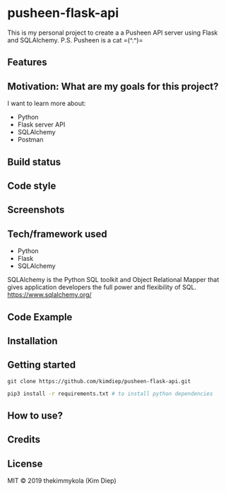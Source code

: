 # pusheen-flask-api

This is my personal project to create a a Pusheen API server using Flask and SQLAlchemy. P.S. Pusheen is a cat =(^.^)=

## Features


## Motivation: What are my goals for this project?

I want to learn more about:

- Python
- Flask server API
- SQLAlchemy
- Postman

## Build status

## Code style

## Screenshots

## Tech/framework used

- Python
- Flask
- SQLAlchemy

SQLAlchemy is the Python SQL toolkit and Object Relational Mapper that gives application developers the full power and flexibility of SQL.
https://www.sqlalchemy.org/

## Code Example

## Installation

## Getting started

`git clone https://github.com/kimdiep/pusheen-flask-api.git`

```bash
pip3 install -r requirements.txt # to install python dependencies
```

## How to use?

## Credits

## License

MIT © 2019 thekimmykola (Kim Diep)
